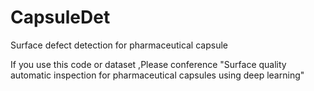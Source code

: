 # CapsuleDet
Surface defect detection for pharmaceutical capsule

If you use this code or dataset ,Please conference "Surface quality automatic inspection for pharmaceutical capsules using deep learning"

